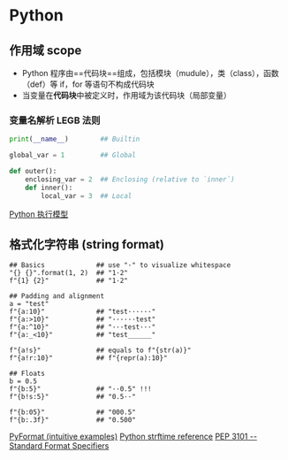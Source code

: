 # Python

## 作用域 scope

- Python 程序由==代码块==组成，包括模块（mudule），类（class），函数（def）等
  if，for 等语句不构成代码块
- 当变量在**代码块**中被定义时，作用域为该代码块（局部变量）

### 变量名解析 LEGB 法则

```python
print(__name__)        ## Builtin

global_var = 1         ## Global

def outer():
    enclosing_var = 2  ## Enclosing (relative to `inner`)
    def inner():
        local_var = 3  ## Local
```

[Python 执行模型](https://docs.python.org/3/reference/executionmodel.html)

## 格式化字符串 (string format)

```python{17}
## Basics             ## use "·" to visualize whitespace
"{} {}".format(1, 2)  ## "1·2"
f"{1} {2}"            ## "1·2"

## Padding and alignment
a = "test"
f"{a:10}"             ## "test······"
f"{a:>10}"            ## "······test"
f"{a:^10}"            ## "···test···"
f"{a:_<10}"           ## "test______"

f"{a!s}"              ## equals to f"{str(a)}"
f"{a!r:10}"           ## f"{repr(a):10}"

## Floats
b = 0.5
f"{b:5}"              ## "··0.5" !!!
f"{b!s:5}"            ## "0.5··"

f"{b:05}"             ## "000.5"
f"{b:.3f}"            ## "0.500"
```

[PyFormat (intuitive examples)](https://pyformat.info/)
[Python strftime reference](https://strftime.org/)
[PEP 3101 -- Standard Format Specifiers](https://www.python.org/dev/peps/pep-3101/#format-specifiers)

